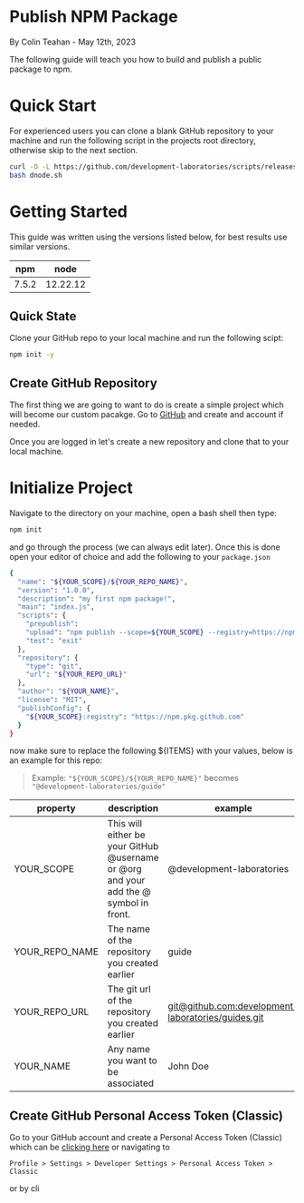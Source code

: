 # Publish NPM Package
By Colin Teahan - May 12th, 2023

The following guide will teach you how to build and publish a public package to npm.

# Quick Start

For experienced users you can clone a blank GitHub repository to your machine and run the following script in the projects root directory, otherwise skip to the next section.

```bash
curl -O -L https://github.com/development-laboratories/scripts/releases/download/v1.0.0/dnode.sh
bash dnode.sh
```

# Getting Started

This guide was written using the versions listed below, for best results use similar versions.

|npm|node|
|----|-------|
|7.5.2 |12.22.12|

## Quick State

Clone your GitHub repo to your local machine and run the following scipt:

```bash
npm init -y
```

## Create GitHub Repository

The first thing we are going to want to do is create a simple project which will become our custom pacakge. Go to [GitHub](https://github.com/) and create and account if needed.

Once you are logged in let's create a new repository and clone that to your local machine.

# Initialize Project

Navigate to the directory on your machine, open a bash shell then type:

```bash
npm init
```
and go through the process (we can always edit later). Once this is done open your editor of choice and add the following to your `package.json`

```bash
{
  "name": "${YOUR_SCOPE}/${YOUR_REPO_NAME}",
  "version": "1.0.0",
  "description": "my first npm package!",
  "main": "index.js",
  "scripts": {
    "prepublish":
    "upload": "npm publish --scope=${YOUR_SCOPE} --registry=https://npm.pkg.github.com/",
    "test": "exit"
  },
  "repository": {
    "type": "git",
    "url": "${YOUR_REPO_URL}"
  },
  "author": "${YOUR_NAME}",
  "license": "MIT",
  "publishConfig": {
    "${YOUR_SCOPE}:registry": "https://npm.pkg.github.com"
  }
}
```

now make sure to replace the following ${ITEMS} with your values, below is an example for this repo:

>
> Example: `"${YOUR_SCOPE}/${YOUR_REPO_NAME}"` becomes `"@development-laboratories/guide"`
>

|property|description|example|
|--------|-----------|-------|
|YOUR_SCOPE|This will either be your GitHub @username or @org and your add the @ symbol in front.| @development-laboratories |
|YOUR_REPO_NAME|The name of the repository you created earlier|guide|
|YOUR_REPO_URL|The git url of the repository you created earlier| [git@github.com:development-laboratories/guides.git](git@github.com:development-laboratories/guides.git) |
|YOUR_NAME|Any name you want to be associated|John Doe|

## Create GitHub Personal Access Token (Classic)

Go to your GitHub account and create a Personal Access Token (Classic) which can be [clicking here](https://github.com/settings/tokens) or navigating to

`Profile > Settings > Developer Settings > Personal Access Token > Classic`

or by cli

